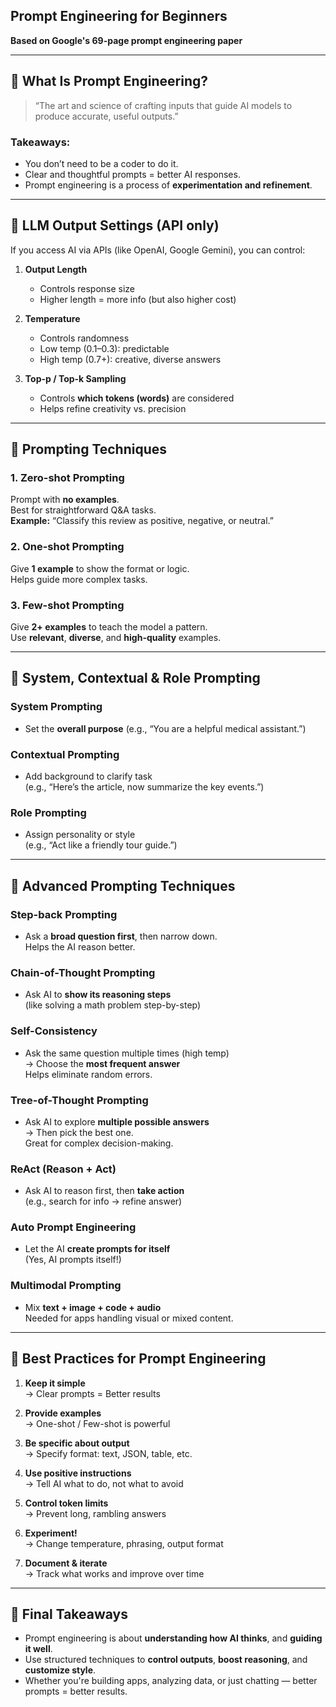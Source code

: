 ##  **Prompt Engineering for Beginners**
**Based on Google's 69-page prompt engineering paper**  

---

## 🚀  What Is Prompt Engineering?

> “The art and science of crafting inputs that guide AI models to produce accurate, useful outputs.”

###  Takeaways:
- You don’t need to be a coder to do it.
- Clear and thoughtful prompts = better AI responses.
- Prompt engineering is a process of **experimentation and refinement**.

---

## 🚀  LLM Output Settings (API only)

If you access AI via APIs (like OpenAI, Google Gemini), you can control:

1. **Output Length**  
   - Controls response size  
   - Higher length = more info (but also higher cost)

2. **Temperature**  
   - Controls randomness  
   - Low temp (0.1–0.3): predictable  
   - High temp (0.7+): creative, diverse answers

3. **Top-p / Top-k Sampling**  
   - Controls **which tokens (words)** are considered  
   - Helps refine creativity vs. precision

---

## 🚀  Prompting Techniques

### 1. **Zero-shot Prompting**  
Prompt with **no examples**.  
 Best for straightforward Q&A tasks.  
**Example:** “Classify this review as positive, negative, or neutral.”

### 2. **One-shot Prompting**  
Give **1 example** to show the format or logic.  
 Helps guide more complex tasks.

### 3. **Few-shot Prompting**  
Give **2+ examples** to teach the model a pattern.  
 Use **relevant**, **diverse**, and **high-quality** examples.

---

## 🚀  System, Contextual & Role Prompting

###  **System Prompting**
- Set the **overall purpose** (e.g., “You are a helpful medical assistant.”)

###  **Contextual Prompting**
- Add background to clarify task  
  (e.g., “Here’s the article, now summarize the key events.”)

###  **Role Prompting**
- Assign personality or style  
  (e.g., “Act like a friendly tour guide.”)

---

## 🚀  Advanced Prompting Techniques

###  **Step-back Prompting**
- Ask a **broad question first**, then narrow down.  
  Helps the AI reason better.

###  **Chain-of-Thought Prompting**
- Ask AI to **show its reasoning steps**  
  (like solving a math problem step-by-step)

###  **Self-Consistency**
- Ask the same question multiple times (high temp)  
  → Choose the **most frequent answer**  
   Helps eliminate random errors.

###  **Tree-of-Thought Prompting**
- Ask AI to explore **multiple possible answers**  
  → Then pick the best one.  
   Great for complex decision-making.

###  **ReAct (Reason + Act)**
- Ask AI to reason first, then **take action**  
  (e.g., search for info → refine answer)

###  **Auto Prompt Engineering**
- Let the AI **create prompts for itself**  
  (Yes, AI prompts itself!)

###  **Multimodal Prompting**
- Mix **text + image + code + audio**  
   Needed for apps handling visual or mixed content.

---

## 🚀  Best Practices for Prompt Engineering

1. **Keep it simple**  
   → Clear prompts = Better results

2. **Provide examples**  
   → One-shot / Few-shot is powerful

3. **Be specific about output**  
   → Specify format: text, JSON, table, etc.

4. **Use positive instructions**  
   → Tell AI what to do, not what to avoid

5. **Control token limits**  
   → Prevent long, rambling answers

6. **Experiment!**  
   → Change temperature, phrasing, output format

7. **Document & iterate**  
   → Track what works and improve over time

---

## 🚀  Final Takeaways

- Prompt engineering is about **understanding how AI thinks**, and **guiding it well**.
- Use structured techniques to **control outputs**, **boost reasoning**, and **customize style**.
- Whether you're building apps, analyzing data, or just chatting — better prompts = better results.
